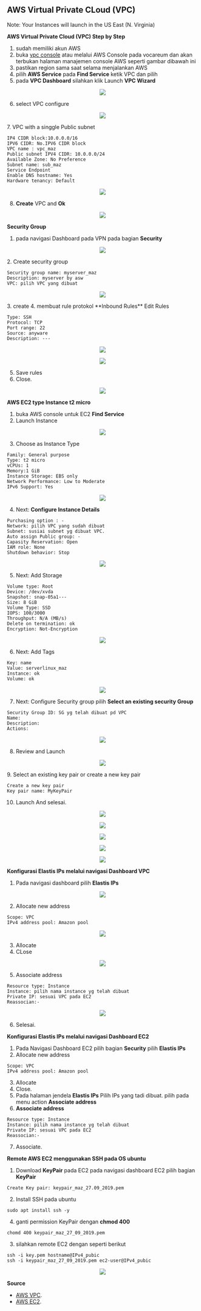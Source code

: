 <h2>AWS Virtual Private CLoud (VPC)</h2>

Note: Your Instances will launch in the US East (N. Virginia)

**AWS Virtual Private Cloud (VPC) Step by Step**

1. sudah memiliki akun AWS
2. buka [vpc console](https://console.aws.amazon.com/vpc/) atau melalui AWS Console pada vocareum dan akan terbukan halaman manajemen console AWS seperti gambar dibawah ini
3. pastikan region sama saat selama menjalankan AWS
4. pilih **AWS Service** pada **Find Service** ketik VPC dan pilih
5. pada **VPC Dashboard** silahkan klik Launch **VPC Wizard**
<p align="center">
<img src="https://github.com/azispc/AWS/blob/master/result/byMaz_1.png">
</p>

6. select VPC configure
<p align="center">
<img src="https://github.com/azispc/AWS/blob/master/result/byMaz_2.png">
</p>
7. VPC with a singgle Public subnet

```
IP4 CIDR block:10.0.0.0/16
IPV6 CIDR: No.IPV6 CIDR block
VPC name : vpc_maz
Public subnet IPV4 CIDR: 10.0.0.0/24
Available Zone: No Preference
Subnet name: sub_maz
Service Endpoint
Enable DNS hostname: Yes
Hardware tenancy: Default
```

<p align="center">
<img src="https://github.com/azispc/AWS/blob/master/result/byMaz_3.png">
</p>

8. **Create** VPC and **Ok**

<p align="center">
<img src="https://github.com/azispc/AWS/blob/master/result/byMaz_4.png">
</p>

**Security Group**
1. pada navigasi Dashboard pada VPN pada bagian **Security**

<p align="center">
<img src="https://github.com/azispc/AWS/blob/master/result/byMaz_5.png">
</p>
2. Create security group

```
Security group name: myserver_maz
Description: myserver by asw
VPC: pilih VPC yang dibuat
```
<p align="center">
<img src="https://github.com/azispc/AWS/blob/master/result/byMaz_6.png">
</p>
3. create
4. membuat rule protokol **Inbound Rules** Edit Rules

```
Type: SSH
Protocol: TCP
Port range: 22
Source: anyware
Description: ---
```

<p align="center">
<img src="https://github.com/azispc/AWS/blob/master/result/byMaz_7.png">
</p>

<p align="center">
<img src="https://github.com/azispc/AWS/blob/master/result/byMaz_8.png">
</p>

5. Save rules
6. Close.
<p align="center">
<img src="https://github.com/azispc/AWS/blob/master/result/byMaz_9.png">
</p>

**AWS EC2 type Instance t2 micro**
1. buka AWS console untuk EC2 **Find Service**
2. Launch Instance

<p align="center">
<img src="https://github.com/azispc/AWS/blob/master/result/byMaz_10.png">
</p>

3. Choose as Instance Type

```
Family: General purpose
Type: t2 micro
vCPUs: 1
Memory:1 GiB
Instance Storage: EBS only
Network Performance: Low to Moderate
IPv6 Support: Yes
```

<p align="center">
<img src="https://github.com/azispc/AWS/blob/master/result/byMaz_11.png">
</p>

4. Next: **Configure Instance Details**

```
Purchasing option : -
Network: pilih VPC yang sudah dibuat
Subnet: susiai subnet yg dibuat VPC.
Auto assign Public group: -
Capasity Reservation: Open
IAM role: None
Shutdown behavior: Stop
```
<p align="center">
<img src="https://github.com/azispc/AWS/blob/master/result/byMaz_12.png">
</p>

5. Next: Add Storage

```
Volume type: Root
Device: /dev/xvda
Snapshot: snap-05a1---
Size: 8 GiB
Volume Type: SSD
IOPS: 100/3000
Throughput: N/A (MB/s)
Delete on termination: ok
Encryption: Not-Encryption
```
<p align="center">
<img src="https://github.com/azispc/AWS/blob/master/result/byMaz_13.png">
</p>

6. Next: Add Tags

```
Key: name
Value: serverlinux_maz
Instance: ok
Volume: ok
```
<p align="center">
<img src="https://github.com/azispc/AWS/blob/master/result/byMaz_14.png">
</p>

7. Next: Configure Security group pilih **Select an existing security Group**

```
Security Group ID: SG yg telah dibuat pd VPC
Name:
Description:
Actions:
```
<p align="center">
<img src="https://github.com/azispc/AWS/blob/master/result/byMaz_15.png">
</p>

8. Review and Launch

<p align="center">
<img src="https://github.com/azispc/AWS/blob/master/result/byMaz_14.png">
</p>
9. Select an existing key pair or create a new key pair

```
Create a new key pair
Key pair name: MyKeyPair
```
10. Launch And selesai.

<p align="center">
<img src="https://github.com/azispc/AWS/blob/master/result/byMaz_15.png">

</p>
<p align="center">
<img src="https://github.com/azispc/AWS/blob/master/result/byMaz_15a.png">
</p>
<p align="center">
<img src="https://github.com/azispc/AWS/blob/master/result/byMaz_15b.png">

</p>
<p align="center">
<img src="https://github.com/azispc/AWS/blob/master/result/byMaz_15c.png">

</p>
<p align="center">
<img src="https://github.com/azispc/AWS/blob/master/result/byMaz_15d.png">
</p>


**Konfigurasi Elastis IPs melalui navigasi Dashboard VPC**
1. Pada navigasi dashboard pilih **Elastis IPs**

<p align="center">
<img src="https://github.com/azispc/AWS/blob/master/result/byMaz_16.png">
</p>

2. Allocate new address

```
Scope: VPC
IPv4 address pool: Amazon pool
```
<p align="center">
<img src="https://github.com/azispc/AWS/blob/master/result/byMaz_17.png">
</p>

3. Allocate
4. CLose

<p align="center">
<img src="https://github.com/azispc/AWS/blob/master/result/byMaz_18.png">
</p>

5. Associate address

```
Resource type: Instance
Instance: pilih nama instance yg telah dibuat
Private IP: sesuai VPC pada EC2
Reassocian:-
```
<p align="center">
<img src="https://github.com/azispc/AWS/blob/master/result/byMaz_19.png">
</p>

6. Selesai.


**Konfigurasi Elastis IPs melalui navigasi Dashboard EC2**
1. Pada Navigasi Dashboard EC2 pilih bagian **Security** pilih **Elastis IPs**
2. Allocate new address
```
Scope: VPC
IPv4 address pool: Amazon pool
```
3. Allocate
4. Close.
5. Pada halaman jendela **Elastis IPs** Pilih IPs yang tadi dibuat. pilih pada menu action **Associate address**
6. **Associate address**
```
Resource type: Instance
Instance: pilih nama instance yg telah dibuat
Private IP: sesuai VPC pada EC2
Reassocian:-
```
7. Associate.

**Remote AWS EC2 menggunakan SSH pada OS ubuntu**

1. Download **KeyPair** pada EC2 pada navigasi dashboard EC2 pilih bagian **KeyPair**
```
Create Key pair: keypair_maz_27.09_2019.pem
```
2. Install SSH pada ubuntu
```
sudo apt install ssh -y
```
4. ganti permission KeyPair dengan **chmod 400**
```
chomd 400 keypair_maz_27_09_2019.pem
```
3. silahkan remote EC2 dengan seperti berikut
```
ssh -i key.pem hostname@IPv4_pubic
ssh -i keypair_maz_27_09_2019.pem ec2-user@IPv4_pubic
```
<p align="center">
<img src="https://github.com/azispc/AWS/blob/master/result/byMaz_20.png">
</p>

**Source**
* [AWS VPC](https://docs.aws.amazon.com/vpc/index.html).
* [AWS EC2](https://docs.aws.amazon.com/ec2/index.html).
